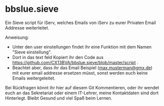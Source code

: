 # bbslue.sieve

Ein Sieve script für iServ, welches Emails von iServ zu eurer Privaten Email Addresse weiterleitet. 

Anweisung:
- Unter den user einstellungen findet ihr eine Funktion mit dem Namen "Sieve einstellung".
- Dort in das text feld Kopiert ihr den Code aus https://github.com/CX13BVA/bbslue.sieve/blob/master/script .
- Beachtet aber, dass ihr das Email Beispiel (max.musterman@gmx.de) mit eurer email addresse ersetzen müsst, sonst werden euch keine Emails weitergeleitet.

Bei Rückfragen könnt ihr hier auf diesem Git Kommentieren, oder ihr wendet euch an das Sekretariat oder einem IT-Lehrer, meine Kontaktdaten sind dort Hinterlegt. 
Bleibt Gesund und viel Spaß beim Lernen. 
